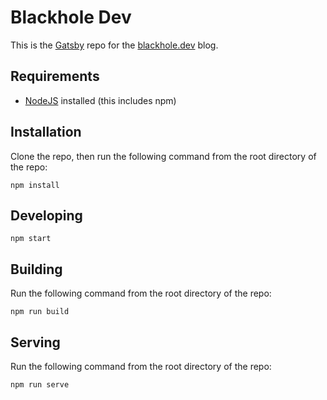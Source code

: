 # Blackhole Dev

This is the [Gatsby](https://www.gatsbyjs.org/) repo for the [blackhole.dev](https://blackhole.dev) blog.

## Requirements

* [NodeJS](https://nodejs.org/) installed (this includes npm)

## Installation

Clone the repo, then run the following command from the root directory of the repo:

```
npm install
```

## Developing

```
npm start
```

## Building

Run the following command from the root directory of the repo:

```
npm run build
```

## Serving

Run the following command from the root directory of the repo:

```
npm run serve
```

